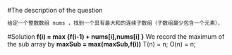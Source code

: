 #The description of the question
```txt
给定一个整数数组 nums ，找到一个具有最大和的连续子数组（子数组最少包含一个元素），
```
#Solution
**f(i) = max {f(i-1) + nums[i],nums[i] }**
We record the maximum of the sub array by
**maxSub = max(maxSub,f(i))**
T(n) = n;
O(n) = n;

